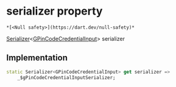 


# serializer property




    *[<Null safety>](https://dart.dev/null-safety)*




[Serializer](https://pub.dev/documentation/built_value/8.1.4/serializer/Serializer-class.html)&lt;[GPinCodeCredentialInput](../../third_party_yonomi_graphql_schema_schema.docs.schema.gql/GPinCodeCredentialInput-class.md)> serializer
  







## Implementation

```dart
static Serializer<GPinCodeCredentialInput> get serializer =>
    _$gPinCodeCredentialInputSerializer;
```








